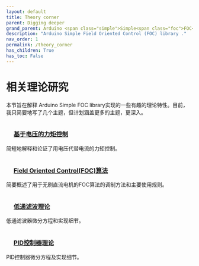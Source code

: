 ```yaml
---
layout: default
title: Theory corner
parent: Digging deeper
grand_parent: Arduino <span class="simple">Simple<span class="foc">FOC</span>library</span>
description: "Arduino Simple Field Oriented Control (FOC) library ."
nav_order: 1
permalink: /theory_corner
has_children: True
has_toc: False
---
```


# 相关理论研究

本节旨在解释 Arduino <span>Simple <span>FOC </span></span>library实现的一些有趣的理论特性。目前，我只简要地写了几个主题，但计划涵盖更多的主题，更深入。

<div style="display:grid; width:100%">
    <div >
        <a href="voltage_torque_control">
            <h3 style="color:inherit"> <i class="fa fa-lg fa-graduation-cap" style="padding:10px"></i>基于电压的力矩控制</h3>
        </a>
        <p>简短地解释和论证了用电压代替电流的力矩控制。</p>
    </div>
    <div>
        <a href="foc_theory">
            <h3 style="color:inherit"> <i class="fa fa-lg fa-graduation-cap" style="padding:10px"></i> Field Oriented Control(FOC)算法</h3>
        </a>
        <p>简要概述了用于无刷直流电机的FOC算法的调制方法和主要使用规则。</p>
    </div>
    <div>
        <a href="low_pass_filter">
            <h3 style="color:inherit"> <i class="fa fa-lg fa-graduation-cap" style="padding:10px"></i>低通滤波理论</h3>
        </a>
        <p>低通滤波器微分方程和实现细节。</p>
    </div>
    <div>
        <a href="pi_controller">
            <h3 style="color:inherit"> <i class="fa fa-lg fa-graduation-cap" style="padding:10px"></i> PID控制器理论</h3>
        </a>
        <p>PID控制器微分方程及实现细节。</p>
    </div>
<div>


